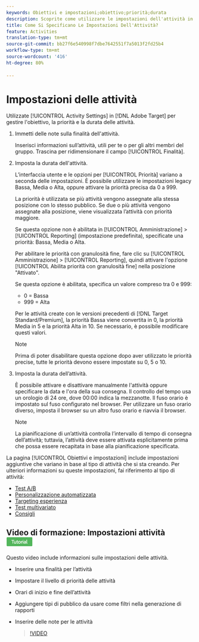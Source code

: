 ```yaml
---
keywords: Obiettivi e impostazioni;obiettivo;priorità;durata
description: Scoprite come utilizzare le impostazioni dell'attività in  Adobe Target per gestire l'obiettivo, la priorità e la durata delle attività.
title: Come Si Specificano Le Impostazioni Dell'Attività?
feature: Activities
translation-type: tm+mt
source-git-commit: bb27f6e540998f7dbe7642551f7a5013f2fd25b4
workflow-type: tm+mt
source-wordcount: '416'
ht-degree: 80%

---
```



# Impostazioni delle attività

Utilizzate [!UICONTROL Activity Settings] in [!DNL Adobe Target] per gestire l&#39;obiettivo, la priorità e la durata delle attività.

1. Immetti delle note sulla finalità dell&#39;attività.

   Inserisci informazioni sull’attività, utili per te o per gli altri membri del gruppo. Trascina per ridimensionare il campo [!UICONTROL Finalità].
1. Imposta la durata dell&#39;attività.

   L’interfaccia utente e le opzioni per [!UICONTROL Priorità] variano a seconda delle impostazioni. È possibile utilizzare le impostazioni legacy Bassa, Media o Alta, oppure attivare la priorità precisa da 0 a 999.

   La priorità è utilizzata se più attività vengono assegnate alla stessa posizione con lo stesso pubblico. Se due o più attività vengono assegnate alla posizione, viene visualizzata l’attività con priorità maggiore.

   Se questa opzione non è abilitata in [!UICONTROL Amministrazione] > [!UICONTROL Reporting] (impostazione predefinita), specificate una priorità: Bassa, Media o Alta.

   Per abilitare le priorità con granulosità fine, fare clic su [!UICONTROL Amministrazione] > [!UICONTROL Reporting], quindi attivare l&#39;opzione [!UICONTROL Abilita priorità con granulosità fine] nella posizione &quot;Attivato&quot;.

   Se questa opzione è abilitata, specifica un valore compreso tra 0 e 999:

   * 0 = Bassa
   * 999 = Alta

   Per le attività create con le versioni precedenti di [!DNL Target Standard/Premium], la priorità Bassa viene convertita in 0, la priorità Media in 5 e la priorità Alta in 10. Se necessario, è possibile modificare questi valori.

   >[!NOTE]
   >
   >Prima di poter disabilitare questa opzione dopo aver utilizzato le priorità precise, tutte le priorità devono essere impostate su 0, 5 o 10.

1. Imposta la durata dell’attività.

   È possibile attivare e disattivare manualmente l&#39;attività oppure specificare la data e l&#39;ora della sua consegna. Il controllo del tempo usa un orologio di 24 ore, dove 00:00 indica la mezzanotte. Il fuso orario è impostato sul fuso configurato nel browser. Per utilizzare un fuso orario diverso, imposta il browser su un altro fuso orario e riavvia il browser.

   >[!NOTE]
   >
   >La pianificazione di un’attività controlla l’intervallo di tempo di consegna dell’attività; tuttavia, l’attività deve essere attivata esplicitamente prima che possa essere recapitata in base alla pianificazione specificata.

La pagina [!UICONTROL Obiettivi e impostazioni] include impostazioni aggiuntive che variano in base al tipo di attività che si sta creando. Per ulteriori informazioni su queste impostazioni, fai riferimento al tipo di attività:

* [Test A/B](/help/c-activities/t-test-ab/t-test-create-ab/ab-goals-and-settings.md#reference_B25389FD6F3A4989801E740364B089CC)
* [Personalizzazione automatizzata](/help/c-activities/t-automated-personalization/automated-personalization.md#task_8AAF837796D74CF893CA2F88BA1491C9)
* [Targeting esperienza](/help/c-activities/t-experience-target/t-xt-create/xt-goals-and-settings.md#reference_B25389FD6F3A4989801E740364B089CC)
* [Test multivariato](/help/c-activities/c-multivariate-testing/t-create-multivariate-test/goals-and-settings.md#reference_B25389FD6F3A4989801E740364B089CC)
* [Consigli](/help/c-recommendations/t-create-recs-activity/recs-activity-settings.md#reference_3FDA8388CEEC4159949151C1829E2FBB)

## Video di formazione: Impostazioni attività  ![Badge di esercitazione](/help/assets/tutorial.png)

Questo video include informazioni sulle impostazioni delle attività.

* Inserire una finalità per l’attività
* Impostare il livello di priorità delle attività
* Orari di inizio e fine dell’attività
* Aggiungere tipi di pubblico da usare come filtri nella generazione di rapporti
* Inserire delle note per le attività

   >[!VIDEO](https://video.tv.adobe.com/v/17381)
